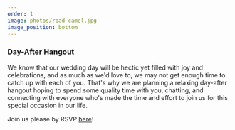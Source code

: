 ```yaml
---
order: 1
image: photos/road-camel.jpg
image_position: bottom
---
```

### Day-After Hangout

We know that our wedding day will be hectic yet filled with joy and celebrations, and as much as we'd love to, we may not get enough time to catch up with each of you.
That's why we are planning a relaxing day-after hangout hoping to spend some quality time with you, chatting, and connecting with everyone who's made the time and effort to join us for this special occasion in our life.

Join us please by RSVP [here](https://docs.google.com/forms/d/e/1FAIpQLSdpiyH0sd4itq2MerhRT2WL9WInMPvOhqgHUgqBeTqUPvuZOQ/viewform?usp=header)!

